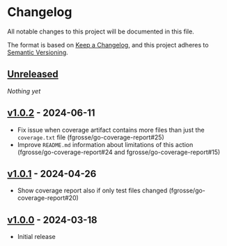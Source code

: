 # Changelog
All notable changes to this project will be documented in this file.

The format is based on [Keep a Changelog](https://keepachangelog.com/en/1.0.0/),
and this project adheres to [Semantic Versioning](https://semver.org/spec/v2.0.0.html).

## [Unreleased]
_Nothing yet_

## [v1.0.2] - 2024-06-11
- Fix issue when coverage artifact contains more files than just the `coverage.txt` file (fgrosse/go-coverage-report#25)
- Improve `README.md` information about limitations of this action (fgrosse/go-coverage-report#24 and fgrosse/go-coverage-report#15)

## [v1.0.1] - 2024-04-26
- Show coverage report also if only test files changed (fgrosse/go-coverage-report#20)

## [v1.0.0] - 2024-03-18
- Initial release

[Unreleased]: https://github.com/fgrosse/go-coverage-report/compare/v1.0.2...HEAD
[v1.0.2]: https://github.com/fgrosse/go-coverage-report/compare/v1.0.1...v1.0.2
[v1.0.1]: https://github.com/fgrosse/go-coverage-report/compare/v1.0.0...v1.0.1
[v1.0.0]: https://github.com/fgrosse/go-coverage-report/releases/tag/v1.0.0
